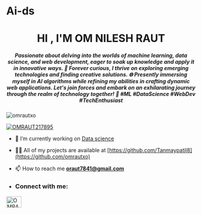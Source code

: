 # Ai-ds
<h1 align="center">HI , I'M OM NILESH RAUT


<h5 align="center">Passionate about delving into the worlds of machine learning, data science, and web development, eager to soak up knowledge and apply it in innovative ways. 🌟 Forever curious, I thrive on exploring emerging technologies and finding creative solutions. 🌐 Presently immersing myself in AI algorithms while refining my abilities in crafting dynamic web applications. Let's join forces and embark on an exhilarating journey through the realm of technology together! 🚀 #ML #DataScience #WebDev #TechEnthusiast</h5>

<p align="left"> <img src="https://komarev.com/ghpvc/?username=omrautxo&label=Profile%20views&color=0e75b6&style=flat" alt="omrautxo" /> </p>
<p align="left"> <a href="https://twitter.com/OMRAUT217895" target="blank"><img src="https://img.shields.io/twitter/follow/OMRAUT217895?logo=twitter&style=for-the-badge" alt="OMRAUT217895" /></a> </p>



- 🔭 I’m currently working on [Data science](https://github.com/omrautxo/Ai-ds-om)
- 👨‍💻 All of my projects are available at [https://github.com/Tanmaypatil8](https://github.com/omrautxo)

- 📫 How to reach me **oraut7841@gmail.com**

- <h3 align="left">Connect with me:</h3>
<p align="left">
<a href="https://twitter.com/OMRAUT217895" target="blank"><img align="center" src="https://raw.githubusercontent.com/rahuldkjain/github-profile-readme-generator/master/src/images/icons/Social/twitter.svg" alt="OMRAUT217895" height="30" width="40" /></a>

